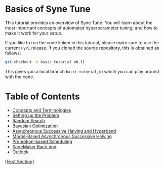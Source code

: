 # Basics of Syne Tune


This tutorial provides an overview of Syne Tune. You will learn about the most
important concepts of automated hyperparameter tuning, and how to make it work
for your setup.

If you like to run the code linked in this tutorial, please make sure to use
the current `PyPI` release. If you cloned the source repository, this is
obtained as follows:

```bash
git checkout -b basic_tutorial v0.11
```

This gives you a local branch `basic_tutorial`, in which you can play around
with the code.


# Table of Contents
* [Concepts and Terminologies](concepts.md)
* [Setting up the Problem](basics_setup.md)
* [Random Search](basics_randomsearch.md)
* [Bayesian Optimization](basics_bayesopt.md)
* [Asynchronous Successive Halving and Hyperband](basics_asha.md)
* [Model-Based Asynchronous Successive Halving](basics_mobster.md)
* [Promotion-based Scheduling](basics_promotion.md)
* [SageMaker Back-end](basics_backend.md)
* [Outlook](basics_outlook.md)

[[First Section]](basics_setup.md)
